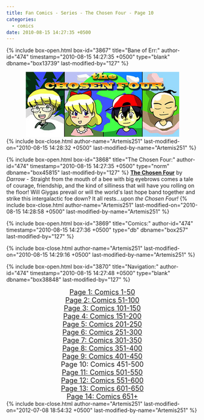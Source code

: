 ```yaml
---
title: Fan Comics - Series - The Chosen Four - Page 10
categories:
  - comics
date: 2010-08-15 14:27:35 +0500
---
```

{% include box-open.html box-id="3867" title="Bane of Err:" author-id="474" timestamp="2010-08-15 14:27:35 +0500" type="blank" dbname="box13739" last-modified-by="127" %}
<center>
<img src="/comics/series/chosenfour/chosenfourbanner.jpg" />
</center>
{% include box-close.html author-name="Artemis251" last-modified-on="2010-08-15 14:28:32 +0500" last-modified-by-name="Artemis251" %}

{% include box-open.html box-id="3868" title="The Chosen Four:" author-id="474" timestamp="2010-08-15 14:27:35 +0500" type="norm" dbname="box45815" last-modified-by="127" %}
<b><u>The Chosen Four</u></b> by <i>Darrow</i> - Straight from the mouth of a bee with big eyebrows comes a tale of courage, friendship, and the kind of silliness that will have you rolling on the floor!  Will Giygas prevail or will the world's last hope band together and strike this intergalactic foe down?  It all rests...upon <i>the Chosen Four!</i>
{% include box-close.html author-name="Artemis251" last-modified-on="2010-08-15 14:28:58 +0500" last-modified-by-name="Artemis251" %}

{% include box-open.html box-id="3869" title="Comics:" author-id="474" timestamp="2010-08-15 14:27:36 +0500" type="db" dbname="box257" last-modified-by="127" %}
<center><navigator search="`Content` LIKE 'Darrow%'" display="no" quantity="50" start="450" section="description" /><displaytor mode="twocolumnlist" /></center>
{% include box-close.html author-name="Artemis251" last-modified-on="2010-08-15 14:29:16 +0500" last-modified-by-name="Artemis251" %}

{% include box-open.html box-id="3870" title="Navigation:" author-id="474" timestamp="2010-08-15 14:27:48 +0500" type="blank" dbname="box38848" last-modified-by="127" %}
<center>
<a href="http://starmen.net/comics/series/chosenfour/index.php"><font size="4">Page 1: Comics 1-50</font></a><br />
<a href="http://starmen.net/comics/series/chosenfour/index2.php"><font size="4">Page 2: Comics 51-100</font></a><br />
<a href="http://starmen.net/comics/series/chosenfour/index3.php"><font size="4">Page 3: Comics 101-150</font></a><br />
<a href="http://starmen.net/comics/series/chosenfour/index4.php"><font size="4">Page 4: Comics 151-200</font></a><br />
<a href="http://starmen.net/comics/series/chosenfour/index5.php"><font size="4">Page 5: Comics 201-250</font></a><br />
<a href="http://starmen.net/comics/series/chosenfour/index6.php"><font size="4">Page 6: Comics 251-300</font></a>
<br /><a href="http://starmen.net/comics/series/chosenfour/index7.php"><font size="4">Page 7: Comics 301-350</font></a>
<br /><a href="http://starmen.net/comics/series/chosenfour/index8.php"><font size="4">Page 8: Comics 351-400</font></a>
<br /><a href="http://starmen.net/comics/series/chosenfour/index9.php"><font size="4">Page 9: Comics 401-450</font></a>
<br /><font size="4">Page 10: Comics 451-500</font>
<br /><a href="http://starmen.net/comics/series/chosenfour/index11.php"><font size="4">Page 11: Comics 501-550</font></a>
<br /><a href="http://starmen.net/comics/series/chosenfour/index12.php"><font size="4">Page 12: Comics 551-600</font></a>
<br /><a href="http://starmen.net/comics/series/chosenfour/index13.php"><font size="4">Page 13: Comics 601-650</font></a>
<br /><a href="http://starmen.net/comics/series/chosenfour/index14.php"><font size="4">Page 14: Comics 651+</font></a>
<!--
<br /><a href="http://starmen.net/comics/series/chosenfour/index10.php"><font size="4">Page 10: Comics 301+</font></a>
-->
</center>
{% include box-close.html author-name="Artemis251" last-modified-on="2012-07-08 18:54:32 +0500" last-modified-by-name="Artemis251" %}
